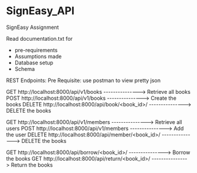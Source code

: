# SignEasy_API
SignEasy Assignment

Read documentation.txt for 
* pre-requirements
* Assumptions made
* Database setup
* Schema

REST Endpoints:
Pre Requisite: use postman to view pretty json

GET http://localhost:8000/api/v1/books							---------------> Retrieve all books
POST http://localhost:8000/api/v1/books							---------------> Create the books
DELETE http://localhost:8000/api/book/<book_id>/				---------------> DELETE the books

GET http://localhost:8000/api/v1/members						---------------> Retrieve all users
POST http://localhost:8000/api/v1/members						---------------> Add the user
DELETE http://localhost:8000/api/member/<book_id>/				---------------> DELETE the books

GET http://localhost:8000/api/borrow/<book_id>/					---------------> Borrow the books
GET http://localhost:8000/api/return/<book_id>/					---------------> Return the books

